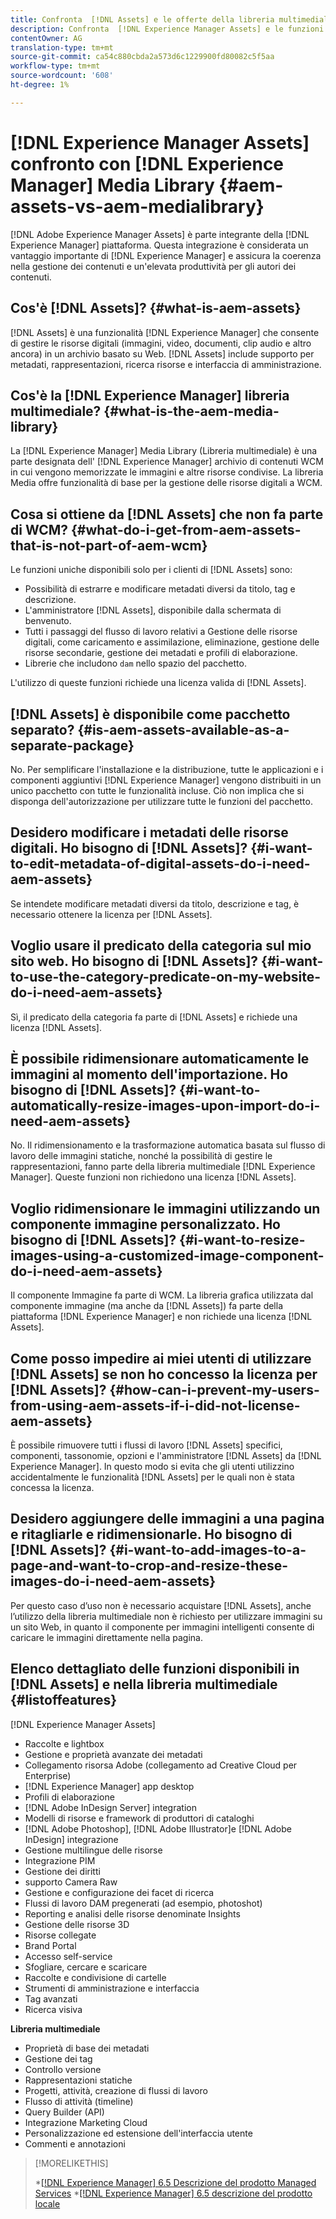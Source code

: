 ```yaml
---
title: Confronta  [!DNL Assets] e le offerte della libreria multimediale
description: Confronta  [!DNL Experience Manager Assets] e le funzioni della libreria multimediale e conosce le differenze.
contentOwner: AG
translation-type: tm+mt
source-git-commit: ca54c880cbda2a573d6c1229900fd80082c5f5aa
workflow-type: tm+mt
source-wordcount: '608'
ht-degree: 1%

---
```



# [!DNL Experience Manager Assets] confronto con  [!DNL Experience Manager] Media Library  {#aem-assets-vs-aem-medialibrary}

[!DNL Adobe Experience Manager Assets] è parte integrante della  [!DNL Experience Manager] piattaforma. Questa integrazione è considerata un vantaggio importante di [!DNL Experience Manager] e assicura la coerenza nella gestione dei contenuti e un&#39;elevata produttività per gli autori dei contenuti.

## Cos&#39;è [!DNL Assets]? {#what-is-aem-assets}

[!DNL Assets] è una funzionalità  [!DNL Experience Manager] che consente di gestire le risorse digitali (immagini, video, documenti, clip audio e altro ancora) in un archivio basato su Web. [!DNL Assets] include supporto per metadati, rappresentazioni, ricerca risorse e interfaccia di amministrazione.

## Cos&#39;è la [!DNL Experience Manager] libreria multimediale? {#what-is-the-aem-media-library}

La [!DNL Experience Manager] Media Library (Libreria multimediale) è una parte designata dell&#39; [!DNL Experience Manager] archivio di contenuti WCM in cui vengono memorizzate le immagini e altre risorse condivise. La libreria Media offre funzionalità di base per la gestione delle risorse digitali a WCM.

## Cosa si ottiene da [!DNL Assets] che non fa parte di WCM? {#what-do-i-get-from-aem-assets-that-is-not-part-of-aem-wcm}

Le funzioni uniche disponibili solo per i clienti di [!DNL Assets] sono:

* Possibilità di estrarre e modificare metadati diversi da titolo, tag e descrizione.
* L&#39;amministratore [!DNL Assets], disponibile dalla schermata di benvenuto.
* Tutti i passaggi del flusso di lavoro relativi a Gestione delle risorse digitali, come caricamento e assimilazione, eliminazione, gestione delle risorse secondarie, gestione dei metadati e profili di elaborazione.
* Librerie che includono `dam` nello spazio del pacchetto.

L&#39;utilizzo di queste funzioni richiede una licenza valida di [!DNL Assets].

## [!DNL Assets] è disponibile come pacchetto separato? {#is-aem-assets-available-as-a-separate-package}

No. Per semplificare l&#39;installazione e la distribuzione, tutte le applicazioni e i componenti aggiuntivi [!DNL Experience Manager] vengono distribuiti in un unico pacchetto con tutte le funzionalità incluse. Ciò non implica che si disponga dell&#39;autorizzazione per utilizzare tutte le funzioni del pacchetto.

## Desidero modificare i metadati delle risorse digitali. Ho bisogno di [!DNL Assets]? {#i-want-to-edit-metadata-of-digital-assets-do-i-need-aem-assets}

Se intendete modificare metadati diversi da titolo, descrizione e tag, è necessario ottenere la licenza per [!DNL Assets].

## Voglio usare il predicato della categoria sul mio sito web. Ho bisogno di [!DNL Assets]? {#i-want-to-use-the-category-predicate-on-my-website-do-i-need-aem-assets}

Sì, il predicato della categoria fa parte di [!DNL Assets] e richiede una licenza [!DNL Assets].

## È possibile ridimensionare automaticamente le immagini al momento dell&#39;importazione. Ho bisogno di [!DNL Assets]? {#i-want-to-automatically-resize-images-upon-import-do-i-need-aem-assets}

No. Il ridimensionamento e la trasformazione automatica basata sul flusso di lavoro delle immagini statiche, nonché la possibilità di gestire le rappresentazioni, fanno parte della libreria multimediale [!DNL Experience Manager]. Queste funzioni non richiedono una licenza [!DNL Assets].

## Voglio ridimensionare le immagini utilizzando un componente immagine personalizzato. Ho bisogno di [!DNL Assets]? {#i-want-to-resize-images-using-a-customized-image-component-do-i-need-aem-assets}

Il componente Immagine fa parte di WCM. La libreria grafica utilizzata dal componente immagine (ma anche da [!DNL Assets]) fa parte della piattaforma [!DNL Experience Manager] e non richiede una licenza [!DNL Assets].

## Come posso impedire ai miei utenti di utilizzare [!DNL Assets] se non ho concesso la licenza per [!DNL Assets]? {#how-can-i-prevent-my-users-from-using-aem-assets-if-i-did-not-license-aem-assets}

È possibile rimuovere tutti i flussi di lavoro [!DNL Assets] specifici, componenti, tassonomie, opzioni e l&#39;amministratore [!DNL Assets] da [!DNL Experience Manager]. In questo modo si evita che gli utenti utilizzino accidentalmente le funzionalità [!DNL Assets] per le quali non è stata concessa la licenza.

## Desidero aggiungere delle immagini a una pagina e ritagliarle e ridimensionarle. Ho bisogno di [!DNL Assets]? {#i-want-to-add-images-to-a-page-and-want-to-crop-and-resize-these-images-do-i-need-aem-assets}

Per questo caso d’uso non è necessario acquistare [!DNL Assets], anche l’utilizzo della libreria multimediale non è richiesto per utilizzare immagini su un sito Web, in quanto il componente per immagini intelligenti consente di caricare le immagini direttamente nella pagina.

## Elenco dettagliato delle funzioni disponibili in [!DNL Assets] e nella libreria multimediale {#listoffeatures}

[!DNL Experience Manager Assets]

* Raccolte e lightbox
* Gestione e proprietà avanzate dei metadati
* Collegamento  risorsa Adobe (collegamento ad Creative Cloud per Enterprise)
* [!DNL Experience Manager] app desktop
* Profili di elaborazione
* [!DNL Adobe InDesign Server] integration
* Modelli di risorse e framework di produttori di cataloghi
* [!DNL Adobe Photoshop],  [!DNL Adobe Illustrator]e  [!DNL Adobe InDesign] integrazione
* Gestione multilingue delle risorse
* Integrazione PIM
* Gestione dei diritti
* supporto Camera Raw
* Gestione e configurazione dei facet di ricerca
* Flussi di lavoro DAM pregenerati (ad esempio, photoshot)
* Reporting e analisi delle risorse denominate Insights
* Gestione delle risorse 3D
* Risorse collegate
* Brand Portal
* Accesso self-service
* Sfogliare, cercare e scaricare
* Raccolte e condivisione di cartelle
* Strumenti di amministrazione e interfaccia
* Tag avanzati
* Ricerca visiva

**Libreria multimediale**

* Proprietà di base dei metadati
* Gestione dei tag
* Controllo versione
* Rappresentazioni statiche
* Progetti, attività, creazione di flussi di lavoro
* Flusso di attività (timeline)
* Query Builder (API)
* Integrazione Marketing Cloud
* Personalizzazione ed estensione dell&#39;interfaccia utente
* Commenti e annotazioni

>[!MORELIKETHIS]
>
>*[[!DNL Experience Manager] 6.5 Descrizione del prodotto Managed Services](https://helpx.adobe.com/legal/product-descriptions/adobe-experience-manager-managed-services.html)
>*[[!DNL Experience Manager] 6.5 descrizione del prodotto locale](https://helpx.adobe.com/legal/product-descriptions/adobe-experience-manager-on-premise.html)
